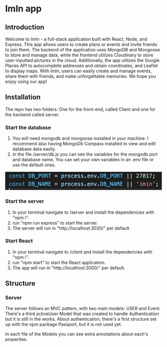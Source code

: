 # ImIn app

## Introduction

Welcome to ImIn - a full-stack application built with React, Node, and Express. This app allows users to create plans or events and invite friends to join them. The backend of the application uses MongoDB and Mongoose to store and manage data, while the frontend utilizes Cloudinary to store user-inputted pictures in the cloud. Additionally, the app utilizes the Google Places API to autocomplete addresses and obtain coordinates, and Leaflet to display maps. With ImIn, users can easily create and manage events, share them with friends, and make unforgettable memories. We hope you enjoy using our app!

## Installation

The repo has two folders: One for the front-end, called Client and one for the backend called server.

### Start the database

1. You will need mongodb and mongoose installed in your machine. I recommend also having MongoDb Compass installed to view and edit database data easily.
2. In the file /server/db.js you can see the variables for the mongodb port and database name. You can set your own variables in an .env file or use the default ones.

![db variables](img_readme/env_variables_db.png)

### Start the server

1. In your terminal navigate to /server and install the dependencies with "npm i".
2. run "npm run express" to start the server.
3. The server will run in "http://localhost:3030/" per default

### Start React

1. In your terminal navigate to /client and install the dependencies with "npm i".
2. run "npm start" to start the React application.
3. The app will run in "http://localhost:3000/" per default.

## Structure

### Server

The server follows an MVC pattern, with two main models: USER and Event.
There's a third activeUser Model that was created to handle Authentication but it is still in the works. About authentication, there's a first structure set up with the npm package Passport, but it is not used yet.

In each file of the Models you can see extra annotations about each's properties.
